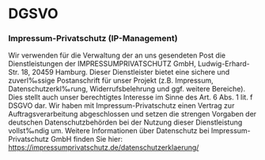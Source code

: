 # DGSVO

### Impressum-Privatschutz (IP-Management)

Wir verwenden für die Verwaltung der an uns gesendeten Post die Dienstleistungen der IMPRESSUMPRIVATSCHUTZ GmbH, Ludwig-Erhard-Str. 18, 20459 Hamburg.
Dieser Dienstleister bietet eine sichere und zuverl‰ssige Postanschrift für unser Projekt (z.B. Impressum, Datenschutzerkl‰rung, Widerrufsbelehrung und ggf. weitere Bereiche).
Dies stellt auch unser berechtigtes Interesse im Sinne des Art. 6 Abs. 1 lit. f DSGVO dar.
Wir haben mit Impressum-Privatschutz einen Vertrag zur Auftragsverarbeitung abgeschlossen und setzen die strengen Vorgaben der deutschen Datenschutzbehörden bei der Nutzung dieser Dienstleistung vollst‰ndig um.
Weitere Informationen über Datenschutz bei Impressum-Privatschutz GmbH finden Sie hier: https://impressumprivatschutz.de/datenschutzerklaerung/